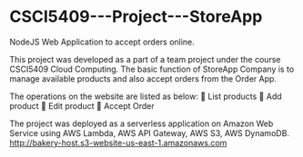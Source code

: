 # CSCI5409---Project---StoreApp
NodeJS Web Application to accept orders online.

This project was developed as a part of a team project under the course CSCI5409 Cloud Computing.
The basic function of StoreApp Company is to manage available products and also accept orders from the Order App. 

The operations on the website are listed as below:
 List products
 Add product
 Edit product
 Accept Order

The project was deployed as a serverless application on Amazon Web Service using AWS Lambda, AWS API Gateway, AWS S3, AWS DynamoDB.
http://bakery-host.s3-website-us-east-1.amazonaws.com
